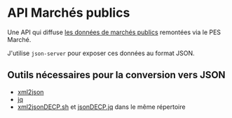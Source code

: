 # API Marchés publics

Une API qui diffuse [les données de marchés publics](https://www.data.gouv.fr/fr/datasets/donnees-essentielles-de-la-commande-publique-transmises-via-le-pes-marche/) remontées via le PES Marché.

J'utilise `json-server` pour exposer ces données au format JSON.

## Outils nécessaires pour la conversion vers JSON

- [xml2json](https://github.com/Cheedoong/xml2json)
- [jq](https://stedolan.github.io/jq/)
- [xml2jsonDECP.sh](https://github.com/etalab/format-commande-publique/blob/dgfip/scripts/xml2jsonDECP.sh) et [jsonDECP.jq](https://github.com/etalab/format-commande-publique/blob/dgfip/scripts/jsonDECP.jq) dans le même répertoire
